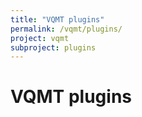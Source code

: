 ```yaml
---
title: "VQMT plugins"
permalink: /vqmt/plugins/
project: vqmt
subproject: plugins
---
```

# VQMT plugins